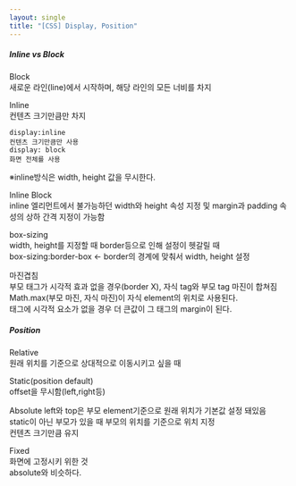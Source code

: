```yaml
---
layout: single
title: "[CSS] Display, Position"
---
```


##### Inline vs Block

Block  
새로운 라인(line)에서 시작하며, 해당 라인의 모든 너비를 차지

Inline  
컨텐츠 크기만큼만 차지

```
display:inline
컨텐츠 크기만큼만 사용
display: block
화면 전체를 사용
```

※inline방식은 width, height 값을 무시한다.

Inline Block  
inline 엘리먼트에서 불가능하던 width와 height 속성 지정 및 margin과 padding 속성의 상하 간격 지정이 가능함

box-sizing  
width, height를 지정할 때 border등으로 인해 설정이 헷갈릴 때  
box-sizing:border-box <- border의 경계에 맞춰서 width, height 설정

마진겹침  
부모 태그가 시각적 효과 없을 경우(border X), 자식 tag와 부모 tag 마진이 합쳐짐  
Math.max(부모 마진, 자식 마진)이 자식 element의 위치로 사용된다.  
태그에 시각적 요소가 없을 경우 더 큰값이 그 태그의 margin이 된다.

##### Position

Relative  
원래 위치를 기준으로 상대적으로 이동시키고 싶을 때

Static(position default)  
offset을 무시함(left,right등)

Absolute
left와 top은 부모 element기준으로 원래 위치가 기본값 설정 돼있음  
static이 아닌 부모가 있을 때 부모의 위치를 기준으로 위치 지정  
컨텐츠 크기만큼 유지

Fixed  
화면에 고정시키 위한 것  
absolute와 비슷하다.
